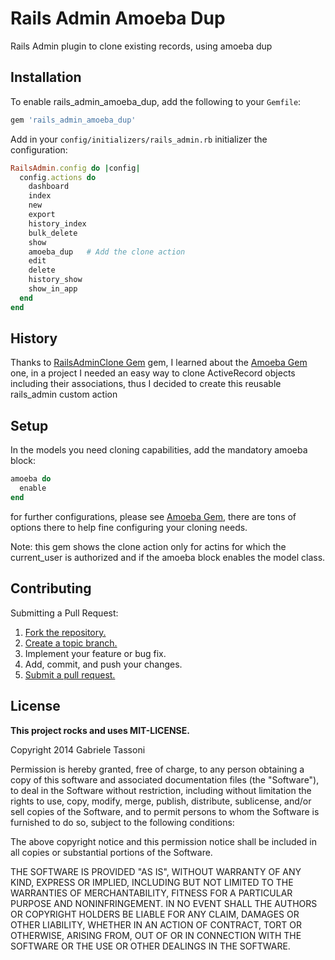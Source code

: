 # Rails Admin Amoeba Dup

Rails Admin plugin to clone existing records, using amoeba dup

## Installation

To enable rails_admin_amoeba_dup, add the following to your `Gemfile`:

```ruby
gem 'rails_admin_amoeba_dup'
```
Add in your `config/initializers/rails_admin.rb` initializer the configuration:
```ruby
RailsAdmin.config do |config|
  config.actions do
    dashboard
    index
    new
    export
    history_index
    bulk_delete
    show
    amoeba_dup   # Add the clone action
    edit
    delete
    history_show
    show_in_app
  end
end
```

## History
Thanks to [RailsAdminClone Gem](https://github.com/dalpo/rails_admin_clone) gem, I learned about the [Amoeba Gem](https://github.com/rocksolidwebdesign/amoeba) one, in a project I needed an easy way to clone ActiveRecord objects including their associations, thus I decided to create this reusable rails_admin custom action

## Setup
In the models you need cloning capabilities, add the mandatory amoeba block:

```ruby
amoeba do
  enable
end
```

for further configurations, please see [Amoeba Gem](https://github.com/rocksolidwebdesign/amoeba), there are tons of options there to help fine configuring your cloning needs.

Note: this gem shows the clone action only for actins for which the current_user is authorized and if the amoeba block enables the model class.

## Contributing
Submitting a Pull Request:

1. [Fork the repository.][fork]
2. [Create a topic branch.][branch]
3. Implement your feature or bug fix.
4. Add, commit, and push your changes.
5. [Submit a pull request.][pr]

[fork]: http://help.github.com/fork-a-repo/
[branch]: http://learn.github.com/p/branching.html
[pr]: http://help.github.com/send-pull-requests/


## License
**This project rocks and uses MIT-LICENSE.**

Copyright 2014 Gabriele Tassoni

Permission is hereby granted, free of charge, to any person obtaining
a copy of this software and associated documentation files (the
"Software"), to deal in the Software without restriction, including
without limitation the rights to use, copy, modify, merge, publish,
distribute, sublicense, and/or sell copies of the Software, and to
permit persons to whom the Software is furnished to do so, subject to
the following conditions:

The above copyright notice and this permission notice shall be
included in all copies or substantial portions of the Software.

THE SOFTWARE IS PROVIDED "AS IS", WITHOUT WARRANTY OF ANY KIND,
EXPRESS OR IMPLIED, INCLUDING BUT NOT LIMITED TO THE WARRANTIES OF
MERCHANTABILITY, FITNESS FOR A PARTICULAR PURPOSE AND
NONINFRINGEMENT. IN NO EVENT SHALL THE AUTHORS OR COPYRIGHT HOLDERS BE
LIABLE FOR ANY CLAIM, DAMAGES OR OTHER LIABILITY, WHETHER IN AN ACTION
OF CONTRACT, TORT OR OTHERWISE, ARISING FROM, OUT OF OR IN CONNECTION
WITH THE SOFTWARE OR THE USE OR OTHER DEALINGS IN THE SOFTWARE.
